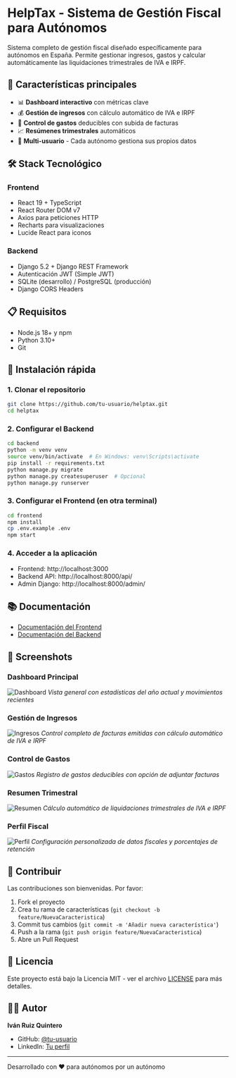 # HelpTax - Sistema de Gestión Fiscal para Autónomos

Sistema completo de gestión fiscal diseñado específicamente para autónomos en España. Permite gestionar ingresos, gastos y calcular automáticamente las liquidaciones trimestrales de IVA e IRPF.

## 🚀 Características principales

- 📊 **Dashboard interactivo** con métricas clave
- 💰 **Gestión de ingresos** con cálculo automático de IVA e IRPF
- 📄 **Control de gastos** deducibles con subida de facturas
- 📈 **Resúmenes trimestrales** automáticos
- 🔐 **Multi-usuario** - Cada autónomo gestiona sus propios datos

## 🛠️ Stack Tecnológico

### Frontend
- React 19 + TypeScript
- React Router DOM v7
- Axios para peticiones HTTP
- Recharts para visualizaciones
- Lucide React para iconos

### Backend  
- Django 5.2 + Django REST Framework
- Autenticación JWT (Simple JWT)
- SQLite (desarrollo) / PostgreSQL (producción)
- Django CORS Headers

## 📋 Requisitos

- Node.js 18+ y npm
- Python 3.10+
- Git

## 🔧 Instalación rápida

### 1. Clonar el repositorio
```bash
git clone https://github.com/tu-usuario/helptax.git
cd helptax
```

### 2. Configurar el Backend
```bash
cd backend
python -m venv venv
source venv/bin/activate  # En Windows: venv\Scripts\activate
pip install -r requirements.txt
python manage.py migrate
python manage.py createsuperuser  # Opcional
python manage.py runserver
```

### 3. Configurar el Frontend (en otra terminal)
```bash
cd frontend
npm install
cp .env.example .env
npm start
```

### 4. Acceder a la aplicación
- Frontend: http://localhost:3000
- Backend API: http://localhost:8000/api/
- Admin Django: http://localhost:8000/admin/

## 📚 Documentación

- [Documentación del Frontend](./frontend/README.md)
- [Documentación del Backend](./backend/README.md)

## 📸 Screenshots

### Dashboard Principal
![Dashboard](./screenshots/dashboard.png)
*Vista general con estadísticas del año actual y movimientos recientes*

### Gestión de Ingresos
![Ingresos](./screenshots/ingresos.png)
*Control completo de facturas emitidas con cálculo automático de IVA e IRPF*

### Control de Gastos
![Gastos](./screenshots/gastos.png)
*Registro de gastos deducibles con opción de adjuntar facturas*

### Resumen Trimestral
![Resumen](./screenshots/resumen.png)
*Cálculo automático de liquidaciones trimestrales de IVA e IRPF*

### Perfil Fiscal
![Perfil](./screenshots/perfil.png)
*Configuración personalizada de datos fiscales y porcentajes de retención*

## 🤝 Contribuir

Las contribuciones son bienvenidas. Por favor:

1. Fork el proyecto
2. Crea tu rama de características (`git checkout -b feature/NuevaCaracteristica`)
3. Commit tus cambios (`git commit -m 'Añadir nueva característica'`)
4. Push a la rama (`git push origin feature/NuevaCaracteristica`)
5. Abre un Pull Request

## 📝 Licencia

Este proyecto está bajo la Licencia MIT - ver el archivo [LICENSE](LICENSE) para más detalles.

## 👨‍💻 Autor

**Iván Ruiz Quintero**

- GitHub: [@tu-usuario](https://github.com/tu-usuario)
- LinkedIn: [Tu perfil](https://linkedin.com/in/tu-perfil)

---

Desarrollado con ❤️ para autónomos por un autónomo